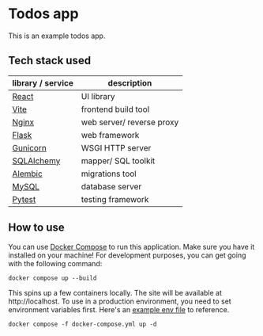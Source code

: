 # Todos app

This is an example todos app.

## Tech stack used

| library / service                                      | description               |
| ------------------------------------------------------ | ------------------------- |
| [React](https://github.com/facebook/react)             | UI library                |
| [Vite](https://github.com/vitejs/vite)                 | frontend build tool       |
| [Nginx](https://github.com/nginx/nginx)                | web server/ reverse proxy |
| [Flask](https://github.com/pallets/flask)              | web framework             |
| [Gunicorn](https://github.com/benoitc/gunicorn)        | WSGI HTTP server          |
| [SQLAlchemy](https://github.com/sqlalchemy/sqlalchemy) | mapper/ SQL toolkit       |
| [Alembic](https://github.com/sqlalchemy/alembic)       | migrations tool           |
| [MySQL](https://github.com/mysql/mysql-server)         | database server           |
| [Pytest](https://github.com/pytest-dev/pytest)         | testing framework         |

## How to use

You can use [Docker Compose](https://github.com/docker/compose) to run this application.
Make sure you have it installed on your machine! For development purposes, you can get
going with the following command:

```text
docker compose up --build
```

This spins up a few containers locally. The site will be available at
http://localhost. To use in a production environment, you need to set environment
variables first. Here's an [example env file](example.env) to reference.

```text
docker compose -f docker-compose.yml up -d
```
